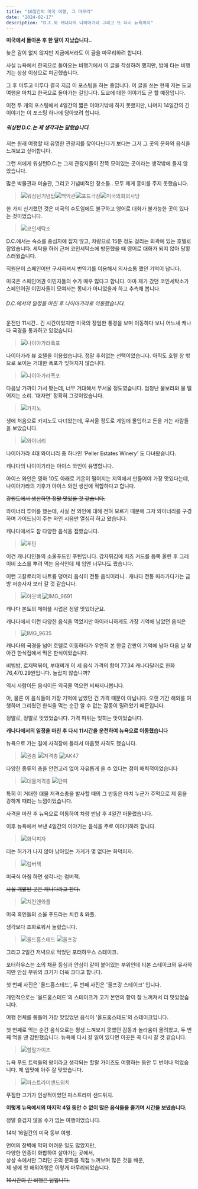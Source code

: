 ```yaml
---
title: "16일간의 미국 여행, 그 마무리"
date: "2024-02-17"
description: "D.C.와 캐나다의 나이아가라 그리고 또 다시 뉴욕까지"
---
```


**미국에서 돌아온 후 한 달이 지났습니다..**

늦은 감이 없지 않지만 지금에서라도 이 글을 마무리하려 합니다.

사실 뉴욕에서 한국으로 돌아오는 비행기에서 이 글을 작성하려 했지만, 밤에 타는 비행기는 상상 이상으로 피곤했습니다.

그 후 미루고 미루다 결국 지금 이 포스팅을 하는 중입니다. 이 글을 쓰는 현재 저는 도쿄 여행을 마치고 한국으로 돌아가는 길입니다. 도쿄에 대한 이야기도 곧 할 예정입니다.

이전 두 개의 포스팅에서 4일간의 짧은 이야기밖에 하지 못했지만, 나머지 14일간의 긴 이야기는 이 포스팅 하나에 담아보려 합니다.

##### 워싱턴 D.C.는 제 생각과는 달랐습니다.

저는 원래 여행할 때 유명한 관광지를 찾아다닌다기 보다는 그저 그 곳의 문화와 음식을 느껴보고 싶어합니다.

그런 저에게 워싱턴D.C.는 그저 관광지들이 잔뜩 모여있는 곳이라는 생각밖에 들지 않았습니다.

많은 박물관과 미술관, 그리고 기념비적인 장소들.. 모두 제게 흥미를 주지 못했습니다.

> ![워싱턴기념탑](https://github.com/TaehyunJeon0203/TaehyunJeon0203.github.io/assets/84451999/7f4ef5ba-8dc9-43e0-b026-d3be78af08dc)![백악관](https://github.com/TaehyunJeon0203/TaehyunJeon0203.github.io/assets/84451999/0dd353ef-03e4-48f2-90bf-d959977750b4)![포드극장](https://github.com/TaehyunJeon0203/TaehyunJeon0203.github.io/assets/84451999/e0dfda74-125d-4ecc-a0f8-d297af1584f4)![미국의회의사당](https://github.com/TaehyunJeon0203/TaehyunJeon0203.github.io/assets/84451999/650603c0-2eac-45b3-98bb-00d4d829ae21)

한 가지 신기했던 것은 미국의 수도임에도 불구하고 영어로 대화가 불가능한 곳이 있다는 것이었습니다.

> ![코인세탁소](https://github.com/TaehyunJeon0203/TaehyunJeon0203.github.io/assets/84451999/2784c46e-9207-4a88-bc17-accd54f4e1f3)

D.C.에서는 숙소를 중심지에 잡지 않고, 차량으로 15분 정도 걸리는 외곽에 있는 호텔로 잡았습니다. 세탁을 하러 근처 코인세탁소에 방문했을 때 영어로 대화가 되지 않아 당황스러웠습니다.

직원분이 스페인어만 구사하셔서 번역기를 이용해서 의사소통 했던 기억이 납니다.

미국은 스페인어권 이민자들의 수가 매우 많다고 합니다. 아마 제가 갔던 코인세탁소가 스페인어권 이민자들이 모여사는 동네가 아니었을까 하고 추측해 봅니다.

###### D.C.에서의 일정을 마친 후 나이아가라로 이동했습니다.

운전만 11시간.. 긴 시간이었지만 미국의 장엄한 풍경을 보며 이동하다 보니 어느새 캐나다 국경을 통과하고 있었습니다.

> ![나이아가라폭포](https://github.com/TaehyunJeon0203/TaehyunJeon0203.github.io/assets/84451999/2eafa4be-deaa-43d3-85b4-d45e62d33b81)

나이아가라 뷰 호텔을 이용했습니다. 정말 후회없는 선택이었습니다. 아직도 호텔 창 밖으로 보이는 거대한 폭포가 잊혀지지 않습니다.

> ![나이아가라폭포](https://github.com/TaehyunJeon0203/TaehyunJeon0203.github.io/assets/84451999/a0268753-082e-4363-b3ba-0506b91dce1b)

다음날 가까이 가서 봤는데, 너무 거대해서 무서울 정도였습니다. 엄청난 물보라와 물 떨어지는 소리. '대자연' 정확히 그것이었습니다.

> ![카지노](https://github.com/TaehyunJeon0203/TaehyunJeon0203.github.io/assets/84451999/825b4e6f-b9d3-4fca-b37a-020ee885787e)

생에 처음으로 카지노도 다녀왔는데, 무서울 정도로 게임에 몰입하고 돈을 거는 사람들을 보았습니다.

> ![와이너리](https://github.com/TaehyunJeon0203/TaehyunJeon0203.github.io/assets/84451999/f592de94-91b5-417a-8bdb-1389e8e18ed6)

나이아가라 4대 와이너리 중 하나인 'Peller Estates Winery' 도 다녀왔습니다.

캐나다의 나이이가라는 아이스 와인이 유명합니다.

아이스 와인은 영하 10도 아래로 기온이 떨어지는 지역에서 만들어야 가장 맛있다는데, 나이아가라의 기후가 아이스 와인 생산에 적합하다고 합니다.

~~강원도에서 생산하면 정말 맛있을 것 같습니다.~~

와이너리 투어를 했는데, 사실 전 와인에 대해 전혀 모르기 때문에 그저 와이너리를 구경하며 가이드님이 주는 와인 시음만 열심히 하고 왔습니다.

캐나다에서도 참 다양한 음식을 접했습니다.

> ![푸틴](https://github.com/TaehyunJeon0203/TaehyunJeon0203.github.io/assets/84451999/fcac8a7d-86f9-42f4-9fa0-11ed5f25d8c6)

이건 캐나다인들의 소울푸드인 푸틴입니다. 감자튀김에 치즈 커드를 듬뿍 올린 후 그레이비 소스를 뿌려 먹는 음식인데 제 입엔 너무나도 짰습니다.

이런 고칼로리의 나트륨 덩어리 음식이 전통 음식이라니.. 캐나다 전통 따라가다가는 금방 저승사자 보러 갈 것 같습니다.

> ![아웃백](https://github.com/TaehyunJeon0203/TaehyunJeon0203.github.io/assets/84451999/e44c6bb0-c722-4c86-868b-b6347be04d46) ![IMG_9691](https://github.com/TaehyunJeon0203/TaehyunJeon0203.github.io/assets/84451999/7b16ee93-7fbc-4034-8dad-51638ba11a0b)

캐나다 본토의 메이플 시럽은 정말 맛있더군요.

캐나다에서 이런 다양한 음식을 먹었지만 아이러니하게도 가장 기억에 남았던 음식은

> ![IMG_9635](https://github.com/TaehyunJeon0203/TaehyunJeon0203.github.io/assets/84451999/81c7a1ba-89a6-4d62-aca5-1dc8e6d938f4)

캐나다의 국경을 넘어 호텔로 이동하다가 우연히 본 한글 간판이 기억에 남아 다음 날 찾아간 한식집에서 먹은 한식이었습니다.

비빔밥, 로제떡볶이, 부대찌개 이 세 음식 가격의 합이 77.34 캐나다달러로 한화 76,470.29원입니다. 놀랍지 않습니까?

역시 사람이든 음식이든 외국물 먹으면 비싸지나봅니다.

아, 물론 이 음식들이 가장 기억에 남았던 건 가격 때문이 아닙니다. 오랜 기간 해외를 여행하며 그리웠던 한식을 먹는 순간 알 수 없는 감동이 밀려왔기 때문입니다.

정말로, 정말로 맛있었습니다. 가격 따위는 잊히는 맛이었습니다.

**캐나다에서의 일정을 마친 후 다시 11시간을 운전하여 뉴욕으로 이동했습니다**

뉴욕으로 가는 길에 사격장에 들러서 마음껏 사격도 했습니다.

> ![권총](https://github.com/TaehyunJeon0203/TaehyunJeon0203.github.io/assets/84451999/50dc62a6-7217-47c8-9864-b56e732bf9ae) ![저격총](https://github.com/TaehyunJeon0203/TaehyunJeon0203.github.io/assets/84451999/a032f450-3861-4283-bd98-414e2009b7b7) ![AK47](https://github.com/TaehyunJeon0203/TaehyunJeon0203.github.io/assets/84451999/f9db8763-59c1-4277-8617-da599d93f875)

다양한 종류의 총을 안전고리 없이 자유롭게 쏠 수 있다는 점이 매력적이었습니다

> ![대물저격총](https://github.com/TaehyunJeon0203/TaehyunJeon0203.github.io/assets/84451999/a9ed9c8e-0c45-4adb-ac07-3f5ed6a3106a) ![탄피](https://github.com/TaehyunJeon0203/TaehyunJeon0203.github.io/assets/84451999/70dce2f4-92fd-485a-b2b3-5e868561a980)

특히 이 거대한 대물 저격소총을 발사할 때의 그 반동은 마치 누군가 주먹으로 제 몸을 강하게 때리는 느낌이었습니다.

사격을 마친 후 뉴욕으로 이동하여 차량 반납 후 4일간 머물렀습니다.

이후 뉴욕에서 보낸 4일간의 이야기는 음식을 주로 이야기하려 합니다.

> ![화덕피자](https://github.com/TaehyunJeon0203/TaehyunJeon0203.github.io/assets/84451999/cf94b645-5d56-49eb-ac6e-142739bc1526)

더는 허가가 나지 않아 남아있는 가게가 몇 없다는 화덕피자.

> ![럼버잭](https://github.com/TaehyunJeon0203/TaehyunJeon0203.github.io/assets/84451999/84fe0853-730a-4832-aa4e-362b082623ff)

미국식 아침 하면 생각나는 럼버잭.

~~사실 개발된 곳은 캐나다라고 한다.~~

> ![치킨앤와플](https://github.com/TaehyunJeon0203/TaehyunJeon0203.github.io/assets/84451999/1a024d4c-d540-455f-8ef0-bb228440d485)

미국 흑인들의 소울 푸드라는 치킨 & 와플.

생각보다 조화로워서 놀랐습니다.

> ![올드홈스테드](https://github.com/TaehyunJeon0203/TaehyunJeon0203.github.io/assets/84451999/cfd438f7-8423-4692-9110-6cdea6836e1f) ![울프강](https://github.com/TaehyunJeon0203/TaehyunJeon0203.github.io/assets/84451999/2d667bb1-6669-41b5-a214-aee4950c581e)

그리고 2일간 저녁으로 먹었던 포터하우스 스테이크.

포터하우스는 소의 채끝 등심과 안심이 같이 붙어있는 부위인데 티본 스테이크와 유사하지만 안심 부위의 크기가 더욱 크다고 합니다.

첫 번째 사진은 '올드홈스테드', 두 번째 사진은 '울프강 스테이크' 입니다.

개인적으로는 '올드홈스테드'의 스테이크가 고기 본연의 향이 잘 느껴져서 더 맛있었습니다.

여행 전체를 통틀어 가장 맛있었던 음식이 '올드홈스테드'의 스테이크입니다.

첫 번째로 먹는 순간 음식으로는 평생 느껴보지 못했던 감동과 놀라움이 몰려왔고, 두 번째 먹을 땐 감탄했습니다. 뉴욕에 다시 갈 일이 있다면 이곳은 꼭 다시 갈 것 같습니다.

> ![할랄가이즈](https://github.com/TaehyunJeon0203/TaehyunJeon0203.github.io/assets/84451999/39743290-f382-4120-a1c2-0df994dd0c6a)

뉴욕 푸드 트럭들의 왕이라고 생각되는 할랄 가이즈도 여행하는 동안 두 번이나 먹었습니다. 제 입맛에 아주 잘 맞았습니다.

> ![파스트라미샌드위치](https://github.com/TaehyunJeon0203/TaehyunJeon0203.github.io/assets/84451999/ff3da976-9756-44d2-9c0f-81ed5ebb5295)

푸짐한 고기가 인상적이었던 파스트라미 샌드위치.

**이렇게 뉴욕에서의 마지막 4일 동안 수 없이 많은 음식들을 즐기며 시간을 보냈습니다.**

정말 즐겁지 않을 수가 없는 여행이었습니다.

14박 16일간의 미국 동부 여행.

언어의 장벽에 막혀 어려운 일도 많았지만,</br>다양한 인종이 화합하여 살아가는 곳에서,</br> 상상 속에서만 그리던 곳의 문화를 직접 느껴보며 많은 것을 배운,</br>제 생에 첫 해외여행은
이렇게 마무리되었습니다.

~~16시간의 긴 비행은 덤입니다.~~
